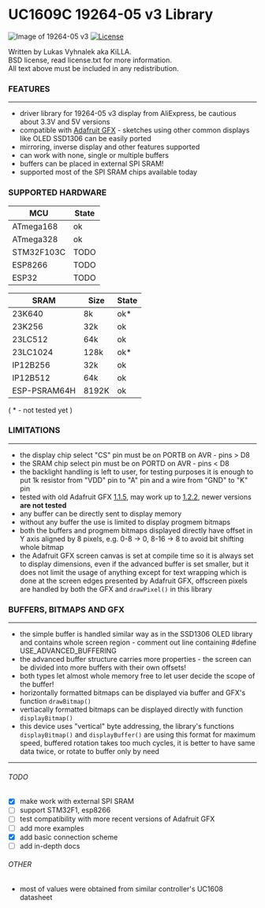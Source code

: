 # UC1609C 19264-05 v3 Library
![Image of 19264-05 v3](https://raw.githubusercontent.com/KiLLAAA/LCD_UC1609/master/images/19264-05_v3.jpg)
[![License](https://img.shields.io/badge/License-BSD%202--Clause-orange.svg)](https://opensource.org/licenses/BSD-2-Clause)

Written by Lukas Vyhnalek aka KiLLA.<br/>
BSD license, read license.txt for more information.<br/>
All text above must be included in any redistribution.<br/>

### FEATURES

---

- driver library for 19264-05 v3 display from AliExpress, be cautious about 3.3V and 5V versions
- compatible with [Adafruit GFX](https://github.com/adafruit/Adafruit-GFX-Library) - sketches using other common displays like OLED SSD1306 can be easily ported
- mirroring, inverse display and other features supported
- can work with none, single or multiple buffers
- buffers can be placed in external SPI SRAM!
- supported most of the SPI SRAM chips available today

### SUPPORTED HARDWARE
| MCU | State |
| --- | --- |
| ATmega168 | ok |
| ATmega328 | ok |
| STM32F103C | TODO |
| ESP8266 | TODO |
| ESP32 | TODO |

| SRAM | Size | State |
| --- | --- | --- |
| 23K640 | 8k | ok* |
| 23K256 | 32k | ok |
| 23LC512 | 64k | ok |
| 23LC1024 | 128k | ok* |
| IP12B256 | 32k | ok |
| IP12B512 | 64k | ok |
| ESP-PSRAM64H | 8192K | ok |
 ( * - not tested yet )

### LIMITATIONS

---

- the display chip select "CS" pin must be on PORTB on AVR - pins > D8
- the SRAM chip select pin must be on PORTD on AVR - pins < D8
- the backlight handling is left to user, for testing purposes it is enough to put 1k resistor from "VDD" pin to "A" pin and a wire from "GND" to "K" pin
- tested with old Adafruit GFX [1.1.5](https://github.com/adafruit/Adafruit-GFX-Library/tree/v1.1.5), may work up to [1.2.2](https://github.com/adafruit/Adafruit-GFX-Library/tree/1.2.2), newer versions **are not tested**
- any buffer can be directly sent to display memory
- without any buffer the use is limited to display progmem bitmaps
- both the buffers and progmem bitmaps displayed directly have offset in Y axis aligned by 8 pixels, e.g. 0-8 -> 0, 8-16 -> 8 to avoid bit shifting whole bitmap
- the Adafruit GFX screen canvas is set at compile time so it is always set to display dimensions, even if the advanced buffer is set smaller, but it does not limit the usage of anything except for text wrapping which is done at the screen edges presented by Adafruit GFX, offscreen pixels are handled by both the GFX and `drawPixel()` in this library

### BUFFERS, BITMAPS AND GFX

---

- the simple buffer is handled similar way as in the SSD1306 OLED library and contains whole screen region - comment out line containing #define USE_ADVANCED_BUFFERING
- the advanced buffer structure carries more properties - the screen can be divided into more buffers with their own offsets!
- both types let almost whole memory free to let user decide the scope of the buffer!
- horizontally formatted bitmaps can be displayed via buffer and GFX's function `drawBitmap()`
- vertiacally formatted bitmaps can be displayed directly with function `displayBitmap()`
- this device uses "vertical" byte addressing, the library's functions `displayBitmap()` and `displayBuffer()` are using this format for maximum speed, buffered rotation takes too much cycles, it is better to have same data twice, or rotate to buffer only by need

---

###### TODO
- [x] make work with external SPI SRAM
- [ ] support STM32F1, esp8266
- [ ] test compatibility with more recent versions of Adafruit GFX
- [ ] add more examples
- [x] add basic connection scheme
- [ ] add in-depth docs

###### OTHER
- most of values were obtained from similar controller's UC1608 datasheet
